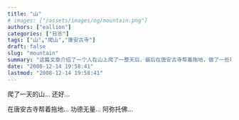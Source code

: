 ```yaml
---
title: "山"
# images: ["/assets/images/og/mountain.png"]
authors: ["eallion"]
categories: ["日志"]
tags: ["山","爬山","康安古寺"]
draft: false
slug: "mountain"
summary: "这篇文章介绍了一个人在山上爬了一整天后，最后在唐安古寺帮着拖地，做了一些功德。文章以一种平和的口吻表达了作者对于这个人所做行为的赞美。"
date: "2008-12-14 19:58:41"
lastmod: "2008-12-14 19:58:41"
---
```


爬了一天的山...
还好...

在唐安古寺帮着拖地...
功德无量...
阿弥托佛...
